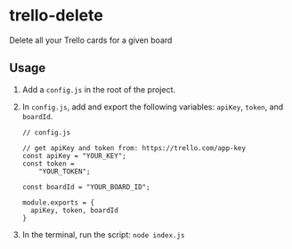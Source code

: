 # trello-delete
Delete all your Trello cards for a given board

## Usage

1. Add a `config.js` in the root of the project.
1. In `config.js`, add and export the following variables: `apiKey`, `token`, and `boardId`.

    ```
    // config.js
    
    // get apiKey and token from: https://trello.com/app-key
    const apiKey = "YOUR_KEY";
    const token =
        "YOUR_TOKEN";

    const boardId = "YOUR_BOARD_ID";

    module.exports = {
      apiKey, token, boardId
    }
    ```
1. In the terminal, run the script: `node index.js`
